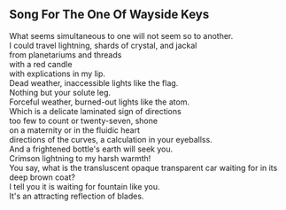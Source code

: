 Song For The One Of Wayside Keys
--------------------------------
What seems simultaneous to one will not seem so to another.  
I could travel lightning, shards of crystal, and jackal  
from planetariums and threads  
with a red candle  
with explications in my lip.  
Dead weather, inaccessible lights like the flag.  
Nothing but your solute leg.  
Forceful weather, burned-out lights like the atom.  
Which is a delicate laminated sign of directions  
too few to count or twenty-seven, shone  
on a maternity or in the fluidic heart  
directions of the curves, a calculation in your eyeballss.  
And a frightened bottle's earth will seek you.  
Crimson lightning to my harsh warmth!  
You say, what is the transluscent opaque transparent car waiting for in its deep brown coat?  
I tell you it is waiting for fountain like you.  
It's an attracting reflection of blades.  
